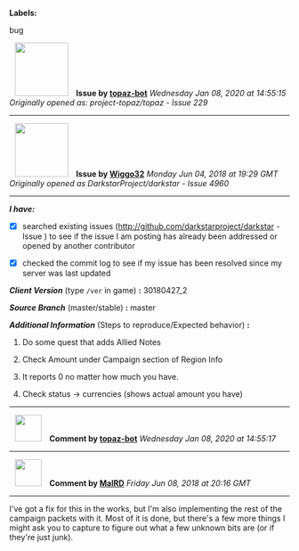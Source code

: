 **Labels:**

bug



<a href="https://github.com/topaz-bot"><img src="https://avatars3.githubusercontent.com/u/59651103?v=4" width="96" height="96" hspace="10"></img></a> **Issue by [topaz-bot](https://github.com/topaz-bot)**
_Wednesday Jan 08, 2020 at 14:55:15_
_Originally opened as: project-topaz/topaz - Issue 229_

----

<a href="https://github.com/Wiggo32"><img src="https://avatars2.githubusercontent.com/u/30469395?v=4"  width="96" height="96" hspace="10"></img></a> **Issue by [Wiggo32](https://github.com/Wiggo32)**
_Monday Jun 04, 2018 at 19:29 GMT_
_Originally opened as DarkstarProject/darkstar - Issue 4960_

----

<!-- place 'x' mark between square [] brackets to checkmark box -->

**_I have:_**

- [x] searched existing issues (http://github.com/darkstarproject/darkstar - Issue ) to see if the issue I am posting has already been addressed or opened by another contributor
- [x] checked the commit log to see if my issue has been resolved since my server was last updated


<!-- Issues will be closed without being looked into if the following information is missing (unless its not applicable). -->

**_Client Version_** (type `/ver` in game) **:** 30180427_2


**_Source Branch_** (master/stable) **:** master


<!-- If there is a server you know we can reproduce this on right now, please mention it here. -->
**_Additional Information_** (Steps to reproduce/Expected behavior) **:** 
1. Do some quest that adds Allied Notes
2. Check Amount under Campaign section of Region Info
3. It reports 0 no matter how much you have.
4. Check status -> currencies (shows actual amount you have)




----
<a href="https://github.com/topaz-bot"><img src="https://avatars3.githubusercontent.com/u/59651103?v=4" width="48" height="48" hspace="10"></img></a> **Comment by [topaz-bot](https://github.com/topaz-bot)**
_Wednesday Jan 08, 2020 at 14:55:17_

----

<a href="https://github.com/MalRD"><img src="https://avatars2.githubusercontent.com/u/4164623?v=4"  width="48" height="48" hspace="10"></img></a> **Comment by [MalRD](https://github.com/MalRD)**
_Friday Jun 08, 2018 at 20:16 GMT_

----

I've got a fix for this in the works, but I'm also implementing the rest of the campaign packets with it. Most of it is done, but there's a few more things I might ask you to capture to figure out what a few unknown bits are (or if they're just junk).

